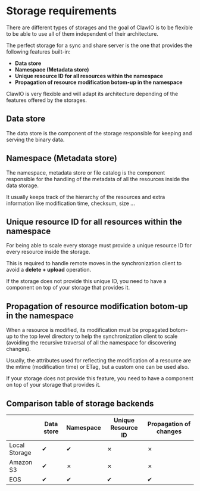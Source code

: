 # Storage requirements

There are different types of storages and the goal of ClawIO is to be flexible to be able to use all of them independent of their architecture.

The perfect storage for a sync and share server is the one that provides the following features built-in:

* **Data store**
* **Namespace (Metadata store)**
* **Unique resource ID for all resources within the namespace**
* **Propagation of resource modification botom-up in the namespace**

ClawIO is very flexible and will adapt its architecture depending of the features offered by the storages.

## Data store

The data store is the component of the storage responsible for keeping and serving the binary data.

## Namespace (Metadata store)

The namespace, metadata store or file catalog is the component responsible for the handling of the metadata of all the resources inside the data storage.

It usually keeps track of the hierarchy of the resources and extra information like modification time, checksum, size ...

## Unique resource ID for all resources within the namespace

For being able to scale every storage must provide a unique resource ID for every resource inside the storage.

This is required to handle remote moves in the synchronization client to avoid a **delete + upload** operation.

If the storage does not provide this unique ID, you need to have a component on top of your storage that provides it.

## Propagation of resource modification botom-up in the namespace

When a resource is modified, its modification must be propagated botom-up to the top level directory to help the synchronization client to scale (avoiding the recursive traversal of all the namespace for discovering changes).

Usually, the attributes used for reflecting the modification of a resource are the mtime (modification time) or ETag, but a custom one can be used also.

If your storage does not provide this feature, you need to have a component on top of your storage that provides it.

## Comparison table of storage backends

|  | Data store| Namespace | Unique Resource ID | Propagation of changes 
| -- | -- | -- | -- | -- |
| Local Storage | ✔ | ✔ |  ✗ | ✗ |
| Amazon S3 | ✔ | ✗ | ✗ | ✗ |
| EOS | ✔ | ✔ | ✔ | ✔ |
